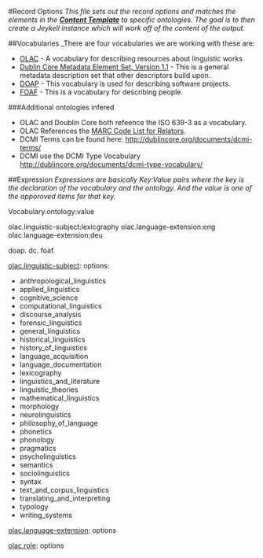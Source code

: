 #Record Options
_This file sets out the record options and matches the elements in the **[Content Template](/Entry%20Content%20Template.md)** to specific ontologies. The goal is to then create a Jeykell instance which will work off of the content of the output._

##Vocabularies
_There are four vocabularies we are working with these are:
* [OLAC](http://www.language-archives.org/documents.html) - A vocabulary for describing resources about linguistic works
* [Dublin Core Metadata Element Set, Version 1.1](http://dublincore.org/documents/dces/#DCTERMS) - This is a general metadata description set that other descriptors build upon.
* [DOAP](https://github.com/edumbill/doap/wiki) - This vocabulary is used for describing software projects.
* [FOAF](http://xmlns.com/foaf/spec/) - This is a vocabulary for describing people.

###Additional ontologies infered
* OLAC and Doublin Core both refeence the ISO 639-3 as a vocabulary.
* OLAC References the [MARC Code List for Relators](http://www.loc.gov/marc/relators/relaterm.html).
* DCMI Terms can be found here: http://dublincore.org/documents/dcmi-terms/
* DCMI use the DCMI Type Vocabulary http://dublincore.org/documents/dcmi-type-vocabulary/ 


##Expression
_Expressions are basically Key:Value pairs where the key is the declaration of the vocabulary and the ontology. And the value is one of the apporoved items for that key._

Vocabulary.ontology:value

olac.linguistic-subject:lexicgraphy
olac.language-extension:eng
olac.language-extension:deu

doap.
dc.
foaf.



[olac.linguistic-subject](http://www.language-archives.org/REC/field.html): options: 

* anthropological_linguistics
* applied_linguistics
* cognitive_science
* computational_linguistics
* discourse_analysis
* forensic_linguistics
* general_linguistics
* historical_linguistics
* history_of_linguistics
* language_acquisition
* language_documentation
* lexicography
* linguistics_and_literature
* linguistic_theories
* mathematical_linguistics
* morphology
* neurolinguistics
* philosophy_of_language
* phonetics
* phonology
* pragmatics
* psycholinguistics
* semantics
* sociolinguistics
* syntax
* text_and_corpus_linguistics
* translating_and_interpreting
* typology
* writing_systems

[olac.language-extension](http://www.language-archives.org/REC/language.html): options 

[olac.role](http://www.language-archives.org/REC/role.html): options